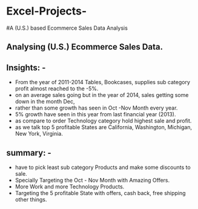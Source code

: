 # Excel-Projects-

#A (U.S.) based Ecommerce Sales Data Analysis 

## Analysing (U.S.) Ecommerce Sales Data.

## Insights: -

* From the year of 2011-2014 Tables, Bookcases, supplies sub category profit almost reached to the -5%.
* on an average sales going but in the year of 2014, sales getting some down in the month Dec,
* rather than some growth has seen in Oct -Nov Month every year.
* 5% growth have seen in this year from last financial year (2013).
* as compare to order Technology category hold highest sale and profit.
* as we talk top 5 profitable States are California, Washington, Michigan, New York, Virginia.

  
## summary: -

* have to pick least sub category Products and make some discounts to sale.
* Specially Targeting the Oct - Nov Month with Amazing Offers.
* More Work and more Technology Products.
* Targeting the 5 profitable State with offers, cash back, free shipping other things.
